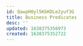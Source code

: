 ```yaml
---
id: QawpH0yl5KbKDLe2yuf3G
title: Business Predicates
desc: ''
updated: 1638375356973
created: 1638375352722
---
```




